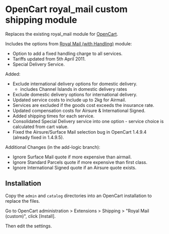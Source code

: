 # OpenCart royal_mail custom shipping module

Replaces the existing royal_mail module for [OpenCart](http://www.opencart.com). 

Includes the options from [Royal Mail (with Handling)](http://www.opencart.com/index.php?route=extension/extension/info&extension_id=1654) module:

* Option to add a fixed handling charge to all services.
* Tariffs updated from 5th April 2011.
* Special Delivery Service.

Added:

* Exclude international delivery options for domestic delivery.
	* includes Channel Islands in domestic delivery rates
* Exclude domestic delivery options for international delivery.
* Updated service costs to include up to 2kg for Airmail.
* Services are excluded if the goods cost exceeds the insurance rate.
* Updated compensation costs for Airsure & International Signed.
* Added shipping times for each service.
* Consolidated Special Delivery service into one option - service choice is calculated from cart value.
* Fixed the Airsure/Surface Mail selection bug in OpenCart 1.4.9.4 (already fixed in 1.4.9.5).

Additional Changes (in the add-logic branch):

* Ignore Surface Mail quote if more expensive than airmail.
* Ignore Standard Parcels quote if more expensive than first class.
* Ignore International Signed quote if an Airsure quote exists.

## Installation

Copy the `admin` and `catalog` directories into an OpenCart installation to replace the files.

Go to OpenCart administration > Extensions > Shipping > "Royal Mail (custom)", click [Install].

Then edit the settings.

